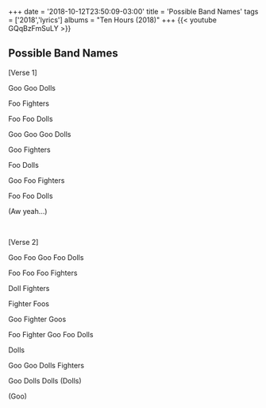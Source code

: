 +++
date = '2018-10-12T23:50:09-03:00'
title = 'Possible Band Names'
tags = ['2018','lyrics']
albums = "Ten Hours (2018)"
+++
{{< youtube GQqBzFmSuLY >}}

## Possible Band Names

[Verse 1]

Goo Goo Dolls

Foo Fighters

Foo Foo Dolls

Goo Goo Goo Dolls

Goo Fighters

Foo Dolls

Goo Foo Fighters

Foo Foo Dolls

(Aw yeah…)

&nbsp;

[Verse 2]

Goo Foo Goo Foo Dolls

Foo Foo Foo Fighters

Doll Fighters

Fighter Foos

Goo Fighter Goos

Foo Fighter Goo Foo Dolls

Dolls

Goo Goo Dolls Fighters

Goo Dolls Dolls (Dolls)

(Goo)